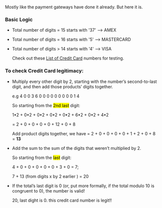 Mostly like the payment gateways have done it already. But here it is. 

### Basic Logic

- Total number of digits = 15 starts with '37' --> AMEX
- Total number of digits = 16 starts with '5' --> MASTERCARD
- Total number of digits > 14 starts with '4' --> VISA

    Check out these [List of Credit Card](https://developer.paypal.com/api/nvp-soap/payflow/integration-guide/test-transactions/#standard-test-cards)
    numbers for testing.



### To check Credit Card legitimacy:


- Multiply every other digit by 2, starting with the number’s second-to-last digit, and then add those products’ digits together.

    e.g 4 0 0 3 6 0 0 0 0 0 0 0 0 0 1 4 

    So starting from the <mark>2nd last</mark> digit:

    1•2 + 0•2 + 0•2 + 0•2 + 0•2 + 6•2 + 0•2 + 4•2 

    = 2 + 0 + 0 + 0 + 0 + 12 + 0 + 8

    Add product digits together, we have
    = 2 + 0 + 0 + 0 + 0 + 1 + 2 + 0 + 8  = **13**

- Add the sum to the sum of the digits that weren’t multiplied by 2.

    So starting from the <mark>last</mark> digit:

    4 + 0 + 0 + 0 + 0 + 0 + 3 + 0 = 7; 

    7 + 13 (from digits x by 2 earlier ) = 20 


- If the total’s last digit is 0 (or, put more formally, if the total modulo 10 is congruent to 0), the number is valid!

    20, last dight is 0. this credit card number is legit!!
